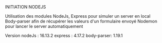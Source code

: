 INITIATION NODEJS 

Utilisation des modules NodeJs, Express pour simuler un server en local 
                                Body-parser afin de récupérer les valeurs d'un formulaire envoyé
                                Nodemon pour lancer le server automatiquement
                                
Version nodeJs : 16.13.2
        express : 4.17.2
        body-parser: 1.19.1

